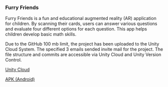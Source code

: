 ### Furry Friends

Furry Friends is a fun and educational augmented reality (AR) application for children. By scanning their cards, users can answer various questions and evaluate four different options for each question. This app helps children develop basic math skills.

Due to the GitHub 100 mb limit, the project has been uploaded to the Unity Cloud System. The specified 3 emails sended invite mail for the project. The file structure and commits are accessible via Unity Cloud and Unity Version Control.

[Unity Cloud](https://cloud.unity.com/home/organizations/18968113338128/plastic-scm/organizations/ismailyucelolmez514/repositories/FurryFriends)

[APK (Android)](https://drive.google.com/file/d/1r40rYd0Ggn2TOmVjqz7UQvuYqjtsvRC0/view?usp=sharing)

